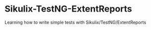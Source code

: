 # Sikulix-TestNG-ExtentReports
Learning how to write simple tests with Sikulix/TestNG/ExtentReports
